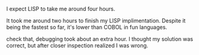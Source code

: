 I expect LISP to take me around four hours.


It took me around two hours to finish my LISP implimentation.  Despite it being the fastest so far, it's lower than COBOL in fun languages.

check that, debugging took about an extra hour.  I thought my solution was correct, but after closer inspection realized I was wrong.
